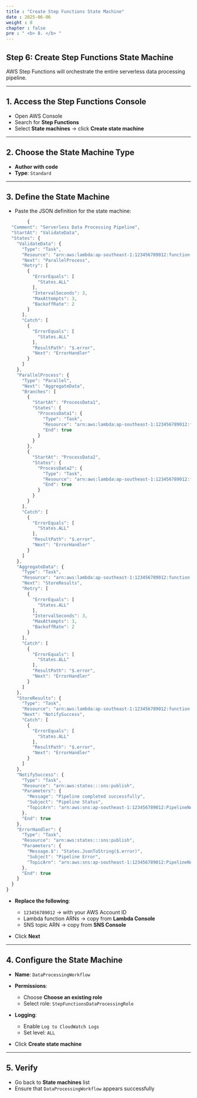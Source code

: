 ```yaml
---
title : "Create Step Functions State Machine"
date : 2025-06-06 
weight : 8 
chapter : false
pre : " <b> 8. </b> "
---
```


## Step 6: Create Step Functions State Machine

AWS Step Functions will orchestrate the entire serverless data processing pipeline.

---

## 1. Access the Step Functions Console

- Open AWS Console
- Search for **Step Functions**
- Select **State machines** → click **Create state machine**

---

## 2. Choose the State Machine Type

- **Author with code**
- **Type**: `Standard`

---

## 3. Define the State Machine

- Paste the JSON definition for the state machine:
```js
        {
  "Comment": "Serverless Data Processing Pipeline",
  "StartAt": "ValidateData",
  "States": {
    "ValidateData": {
      "Type": "Task",
      "Resource": "arn:aws:lambda:ap-southeast-1:123456789012:function:ValidateDataFunction",
      "Next": "ParallelProcess",
      "Retry": [
        {
          "ErrorEquals": [
            "States.ALL"
          ],
          "IntervalSeconds": 3,
          "MaxAttempts": 3,
          "BackoffRate": 2
        }
      ],
      "Catch": [
        {
          "ErrorEquals": [
            "States.ALL"
          ],
          "ResultPath": "$.error",
          "Next": "ErrorHandler"
        }
      ]
    },
    "ParallelProcess": {
      "Type": "Parallel",
      "Next": "AggregateData",
      "Branches": [
        {
          "StartAt": "ProcessData1",
          "States": {
            "ProcessData1": {
              "Type": "Task",
              "Resource": "arn:aws:lambda:ap-southeast-1:123456789012:function:ProcessDataFunction",
              "End": true
            }
          }
        },
        {
          "StartAt": "ProcessData2",
          "States": {
            "ProcessData2": {
              "Type": "Task",
              "Resource": "arn:aws:lambda:ap-southeast-1:123456789012:function:ProcessDataFunction",
              "End": true
            }
          }
        }
      ],
      "Catch": [
        {
          "ErrorEquals": [
            "States.ALL"
          ],
          "ResultPath": "$.error",
          "Next": "ErrorHandler"
        }
      ]
    },
    "AggregateData": {
      "Type": "Task",
      "Resource": "arn:aws:lambda:ap-southeast-1:123456789012:function:AggregateDataFunction",
      "Next": "StoreResults",
      "Retry": [
        {
          "ErrorEquals": [
            "States.ALL"
          ],
          "IntervalSeconds": 3,
          "MaxAttempts": 3,
          "BackoffRate": 2
        }
      ],
      "Catch": [
        {
          "ErrorEquals": [
            "States.ALL"
          ],
          "ResultPath": "$.error",
          "Next": "ErrorHandler"
        }
      ]
    },
    "StoreResults": {
      "Type": "Task",
      "Resource": "arn:aws:lambda:ap-southeast-1:123456789012:function:StoreResultsFunction",
      "Next": "NotifySuccess",
      "Catch": [
        {
          "ErrorEquals": [
            "States.ALL"
          ],
          "ResultPath": "$.error",
          "Next": "ErrorHandler"
        }
      ]
    },
    "NotifySuccess": {
      "Type": "Task",
      "Resource": "arn:aws:states:::sns:publish",
      "Parameters": {
        "Message": "Pipeline completed successfully",
        "Subject": "Pipeline Status",
        "TopicArn": "arn:aws:sns:ap-southeast-1:123456789012:PipelineNotifications"
      },
      "End": true
    },
    "ErrorHandler": {
      "Type": "Task",
      "Resource": "arn:aws:states:::sns:publish",
      "Parameters": {
        "Message.$": "States.JsonToString($.error)",
        "Subject": "Pipeline Error",
        "TopicArn": "arn:aws:sns:ap-southeast-1:123456789012:PipelineNotifications"
      },
      "End": true
    }
  }
}
```
- **Replace the following**:
  - `123456789012` → with your AWS Account ID
  - Lambda function ARNs → copy from **Lambda Console**
  - SNS topic ARN → copy from **SNS Console**

- Click **Next**

---

## 4. Configure the State Machine

- **Name**: `DataProcessingWorkflow`
- **Permissions**:
  - Choose **Choose an existing role**
  - Select role: `StepFunctionsDataProcessingRole`
- **Logging**:
  - Enable `Log to CloudWatch Logs`
  - Set level: `ALL`

- Click **Create state machine**

---

## 5. Verify

- Go back to **State machines** list
- Ensure that `DataProcessingWorkflow` appears successfully
